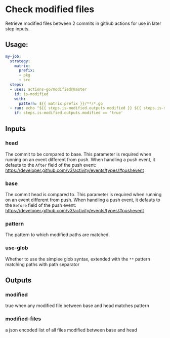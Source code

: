# Check modified files

Retrieve modified files between 2 commits in github actions for use in later step inputs. 

## Usage:

```yaml
my-job:
  strategy:
    matrix:
      prefix:
      - pkg
      - src
  steps:
  - uses: actions-go/modified@master
    id: is-modified
    with:
      pattern: ${{ matrix.prefix }}/**/*.go
  - run: echo "${{ steps.is-modified.outputs.modified }} ${{ steps.is-modified.outputs.modified-files }}"
    if: steps.is-modified.outputs.modified == 'true'
```

## Inputs

### head

The commit to be compared to base.
This parameter is required when running on an event different from push.
When handling a push event, it defauts to the `After` field of the push event:
  https://developer.github.com/v3/activity/events/types/#pushevent

### base

The commit head is compared to.
This parameter is required when running on an event different from push.
When handling a push event, it defauts to the `Before` field of the push event:
  https://developer.github.com/v3/activity/events/types/#pushevent

### pattern

The pattern to which modified paths are matched.

### use-glob

Whether to use the simplee glob syntax, extended with the `**` pattern matching paths with path separator

## Outputs

### modified

true when any modified file between base and head matches pattern

### modified-files

a json encoded list of all files modified between base and head
